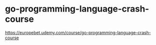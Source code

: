 # go-programming-language-crash-course
https://europebet.udemy.com/course/go-programming-language-crash-course
